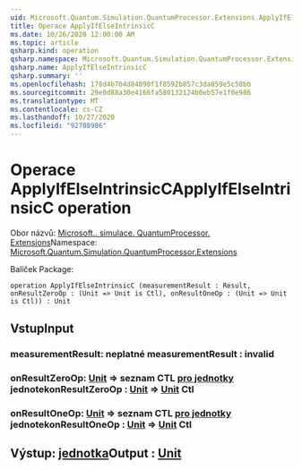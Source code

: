 ```yaml
---
uid: Microsoft.Quantum.Simulation.QuantumProcessor.Extensions.ApplyIfElseIntrinsicC
title: Operace ApplyIfElseIntrinsicC
ms.date: 10/26/2020 12:00:00 AM
ms.topic: article
qsharp.kind: operation
qsharp.namespace: Microsoft.Quantum.Simulation.QuantumProcessor.Extensions
qsharp.name: ApplyIfElseIntrinsicC
qsharp.summary: ''
ms.openlocfilehash: 178d4b704d84090f1f8592b857c3da659e5c50bb
ms.sourcegitcommit: 29e0d88a30e4166fa580132124b0eb57e1f0e986
ms.translationtype: MT
ms.contentlocale: cs-CZ
ms.lasthandoff: 10/27/2020
ms.locfileid: "92708986"
---
```

# <a name="applyifelseintrinsicc-operation"></a><span data-ttu-id="36c3e-102">Operace ApplyIfElseIntrinsicC</span><span class="sxs-lookup"><span data-stu-id="36c3e-102">ApplyIfElseIntrinsicC operation</span></span>

<span data-ttu-id="36c3e-103">Obor názvů: [Microsoft.. simulace. QuantumProcessor. Extensions](xref:Microsoft.Quantum.Simulation.QuantumProcessor.Extensions)</span><span class="sxs-lookup"><span data-stu-id="36c3e-103">Namespace: [Microsoft.Quantum.Simulation.QuantumProcessor.Extensions](xref:Microsoft.Quantum.Simulation.QuantumProcessor.Extensions)</span></span>

<span data-ttu-id="36c3e-104">Balíček [](https://nuget.org/packages/)</span><span class="sxs-lookup"><span data-stu-id="36c3e-104">Package: [](https://nuget.org/packages/)</span></span>




```qsharp
operation ApplyIfElseIntrinsicC (measurementResult : Result, onResultZeroOp : (Unit => Unit is Ctl), onResultOneOp : (Unit => Unit is Ctl)) : Unit
```


## <a name="input"></a><span data-ttu-id="36c3e-105">Vstup</span><span class="sxs-lookup"><span data-stu-id="36c3e-105">Input</span></span>

### <a name="measurementresult--__invalidresult__"></a><span data-ttu-id="36c3e-106">measurementResult: __neplatné <Result>__</span><span class="sxs-lookup"><span data-stu-id="36c3e-106">measurementResult : __invalid<Result>__</span></span>




### <a name="onresultzeroop--unit--unit-ctl"></a><span data-ttu-id="36c3e-107">onResultZeroOp: [Unit](xref:microsoft.quantum.lang-ref.unit) => seznam CTL [pro jednotky](xref:microsoft.quantum.lang-ref.unit) jednotek</span><span class="sxs-lookup"><span data-stu-id="36c3e-107">onResultZeroOp : [Unit](xref:microsoft.quantum.lang-ref.unit) => [Unit](xref:microsoft.quantum.lang-ref.unit) Ctl</span></span>




### <a name="onresultoneop--unit--unit-ctl"></a><span data-ttu-id="36c3e-108">onResultOneOp: [Unit](xref:microsoft.quantum.lang-ref.unit) => seznam CTL [pro jednotky](xref:microsoft.quantum.lang-ref.unit) jednotek</span><span class="sxs-lookup"><span data-stu-id="36c3e-108">onResultOneOp : [Unit](xref:microsoft.quantum.lang-ref.unit) => [Unit](xref:microsoft.quantum.lang-ref.unit) Ctl</span></span>





## <a name="output--unit"></a><span data-ttu-id="36c3e-109">Výstup: [jednotka](xref:microsoft.quantum.lang-ref.unit)</span><span class="sxs-lookup"><span data-stu-id="36c3e-109">Output : [Unit](xref:microsoft.quantum.lang-ref.unit)</span></span>

